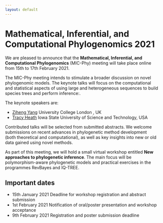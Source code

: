 ```yaml
---
layout: default
---
```

# Mathematical, Inferential, and Computational Phylogenomics 2021

We are pleased to announce that the **Mathematical, Inferential, and Computational Phylogenomics** (MIC-Phy) meeting will take place online from 15th to 17th February 2021.

The MIC-Phy meeting intends to stimulate a broader discussion on novel phylogenomic models. The keynote talks will focus on the computational and statistical aspects of using large and heterogeneous sequences to build species trees and perform inference:.

The keynote speakers are:
* [Ziheng Yang](http://abacus.gene.ucl.ac.uk/ziheng/cv.html) University College London
, UK
* [Tracy Heath](https://www.eeob.iastate.edu/people/tracy-heath) Iowa State University of Science and Technology, USA


Contributed talks will be selected from submitted abstracts. We welcome submissions on recent advances in phylogenetic method development (both theoretical and computational), as well as key insights into new or old data gained using novel methods.

As part of this meeting, we will hold a small virtual workshop entitled **New approaches to phylogenetic inference**. The main focus will be polymorphism-aware phylogenetic models and practical exercises in the programmes RevBayes and IQ-TREE.


## Important dates

* 15th January 2021 Deadline for workshop registration and abstract submission
* 1st February 2021 Notification of oral/poster presentation and workshop acceptance
* 9th February 2021 Registration and poster submission deadline
